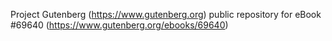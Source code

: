 Project Gutenberg (https://www.gutenberg.org) public repository for
eBook #69640 (https://www.gutenberg.org/ebooks/69640)
